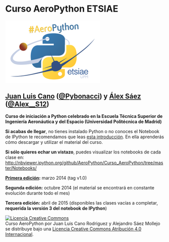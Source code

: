 # Curso AeroPython ETSIAE

<img src="./static/aeropython_name_mini.png" alt="AeroPython" align="center" style="width: 300px;"/>

## [Juan Luis Cano](http://es.linkedin.com/in/juanluiscanor) ([@Pybonacci](https://twitter.com/Pybonacci)) y [Álex Sáez](https://www.linkedin.com/in/alejandrosaezm) ([@Alex__S12](https://twitter.com/Alex__S12))

__Curso de iniciación a Python celebrado en la Escuela Técnica Superior de Ingeniería Aeronáutica y del Espacio (Universidad Politécnica de Madrid)__

__Si acabas de llegar__, no tienes instalado Python o no conoces el Notebook de IPython te recomendamos que leas [esta introducción](http://nbviewer.ipython.org/github/AeroPython/Curso_AeroPython/blob/master/Notebooks/Clase0_Bienvenido.ipynb). En ella aprenderás cómo descargar y utilizar el material del curso.

__Si sólo quieres echar un vistazo__, puedes visualizar los notebooks de cada clase en:
http://nbviewer.ipython.org/github/AeroPython/Curso_AeroPython/tree/master/Notebooks/

__[Primera edición](http://blogs.upm.es/softwarelibre/2014/07/14/curso-de-python-en-la-upm-una-oportunidad-para-el-software-libre/):__ marzo 2014 (tag v1.0)

__Segunda edición:__ octubre 2014 (el material se encontrará en constante evolución durante todo el mes)

__Tercera edición:__ abril de 2015 (disponibles las clases vacías a completar, __requerida la versión 3 del notebook de IPython__)

<a rel="license" href="http://creativecommons.org/licenses/by/4.0/deed.es"><img alt="Licencia Creative Commons" style="border-width:0" src="http://i.creativecommons.org/l/by/4.0/88x31.png" /></a><br /><span xmlns:dct="http://purl.org/dc/terms/" property="dct:title">Curso AeroPython</span> por <span xmlns:cc="http://creativecommons.org/ns#" property="cc:attributionName">Juan Luis Cano Rodriguez y Alejandro Sáez Mollejo</span> se distribuye bajo una <a rel="license" href="http://creativecommons.org/licenses/by/4.0/deed.es">Licencia Creative Commons Atribución 4.0 Internacional</a>.
